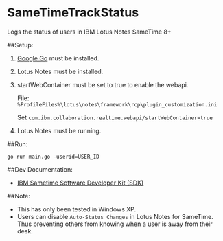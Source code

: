 SameTimeTrackStatus
===================

Logs the status of users in IBM Lotus Notes SameTime 8+


##Setup:

1. [Google Go](http://golang.org/) must be installed.
2. Lotus Notes must be installed.
3. startWebContainer must be set to true to enable the webapi.

    File: `%ProfileFiles%\lotus\notes\framework\rcp\plugin_customization.ini`
    
    Set `com.ibm.collaboration.realtime.webapi/startWebContainer=true`

4. Lotus Notes must be running.

##Run:

    go run main.go -userid=USER_ID

##Dev Documentation:

- [IBM Sametime Software Developer Kit (SDK)](http://www14.software.ibm.com/webapp/download/nochargesearch.jsp?q0=&k=ALL&S_TACT=104CBW71&status=Active&b=Lotus&sr=1&q=sametime+sdk&ibm-search=Search)

##Note:

- This has only been tested in Windows XP.
- Users can disable `Auto-Status Changes` in Lotus Notes for SameTime. Thus preventing others from knowing when a user is away from their desk.

